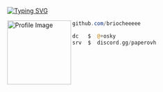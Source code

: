 <a href="https://x-o.bio"><img src="https://readme-typing-svg.demolab.com?font=Silkscreen&pause=1000&color=FFFFFF&width=435&lines=X-O.bio+Service" alt="Typing SVG" /></a>

<img align="left" src="https://files.catbox.moe/yaz47h.png" width="147" alt="Profile Image" /> 



```powershell
github.com/briocheeeee
```
```php
dc   $  @+osky
srv  $  discord.gg/paperovh
```
## 
&zwnj;
